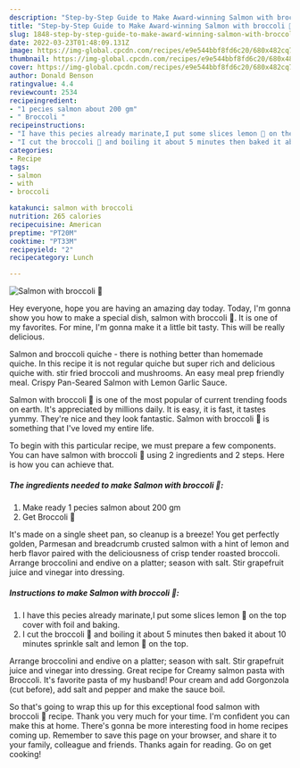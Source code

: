 ```yaml
---
description: "Step-by-Step Guide to Make Award-winning Salmon with broccoli 🥦"
title: "Step-by-Step Guide to Make Award-winning Salmon with broccoli 🥦"
slug: 1848-step-by-step-guide-to-make-award-winning-salmon-with-broccoli
date: 2022-03-23T01:48:09.131Z
image: https://img-global.cpcdn.com/recipes/e9e544bbf8fd6c20/680x482cq70/salmon-with-broccoli-recipe-main-photo.jpg
thumbnail: https://img-global.cpcdn.com/recipes/e9e544bbf8fd6c20/680x482cq70/salmon-with-broccoli-recipe-main-photo.jpg
cover: https://img-global.cpcdn.com/recipes/e9e544bbf8fd6c20/680x482cq70/salmon-with-broccoli-recipe-main-photo.jpg
author: Donald Benson
ratingvalue: 4.4
reviewcount: 2534
recipeingredient:
- "1 pecies salmon about 200 gm"
- " Broccoli "
recipeinstructions:
- "I have this pecies already marinate,I put some slices lemon 🍋 on the top cover with foil and baking."
- "I cut the broccoli 🥦 and boiling it about 5 minutes then baked it about 10 minutes sprinkle salt and lemon 🍋 on the top."
categories:
- Recipe
tags:
- salmon
- with
- broccoli

katakunci: salmon with broccoli 
nutrition: 265 calories
recipecuisine: American
preptime: "PT20M"
cooktime: "PT33M"
recipeyield: "2"
recipecategory: Lunch

---
```



![Salmon with broccoli 🥦](https://img-global.cpcdn.com/recipes/e9e544bbf8fd6c20/680x482cq70/salmon-with-broccoli-recipe-main-photo.jpg)

Hey everyone, hope you are having an amazing day today. Today, I'm gonna show you how to make a special dish, salmon with broccoli 🥦. It is one of my favorites. For mine, I'm gonna make it a little bit tasty. This will be really delicious.

Salmon and broccoli quiche - there is nothing better than homemade quiche. In this recipe it is not regular quiche but super rich and delicious quiche with. stir fried broccoli and mushrooms. An easy meal prep friendly meal. Crispy Pan-Seared Salmon with Lemon Garlic Sauce.

Salmon with broccoli 🥦 is one of the most popular of current trending foods on earth. It's appreciated by millions daily. It is easy, it is fast, it tastes yummy. They're nice and they look fantastic. Salmon with broccoli 🥦 is something that I've loved my entire life.


To begin with this particular recipe, we must prepare a few components. You can have salmon with broccoli 🥦 using 2 ingredients and 2 steps. Here is how you can achieve that.

<!--inarticleads1-->

##### The ingredients needed to make Salmon with broccoli 🥦:

1. Make ready 1 pecies salmon about 200 gm
1. Get  Broccoli 🥦


It&#39;s made on a single sheet pan, so cleanup is a breeze! You get perfectly golden, Parmesan and breadcrumb crusted salmon with a hint of lemon and herb flavor paired with the deliciousness of crisp tender roasted broccoli. Arrange broccolini and endive on a platter; season with salt. Stir grapefruit juice and vinegar into dressing. 

<!--inarticleads2-->

##### Instructions to make Salmon with broccoli 🥦:

1. I have this pecies already marinate,I put some slices lemon 🍋 on the top cover with foil and baking.
1. I cut the broccoli 🥦 and boiling it about 5 minutes then baked it about 10 minutes sprinkle salt and lemon 🍋 on the top.


Arrange broccolini and endive on a platter; season with salt. Stir grapefruit juice and vinegar into dressing. Great recipe for Creamy salmon pasta with Broccoli. It&#39;s favorite pasta of my husband! Pour cream and add Gorgonzola (cut before), add salt and pepper and make the sauce boil. 

So that's going to wrap this up for this exceptional food salmon with broccoli 🥦 recipe. Thank you very much for your time. I'm confident you can make this at home. There's gonna be more interesting food in home recipes coming up. Remember to save this page on your browser, and share it to your family, colleague and friends. Thanks again for reading. Go on get cooking!
